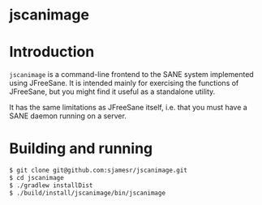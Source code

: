 jscanimage
==========

# Introduction

`jscanimage` is a command-line frontend to the SANE system implemented using
JFreeSane. It is intended mainly for exercising the functions of JFreeSane, but
you might find it useful as a standalone utility.

It has the same limitations as JFreeSane itself, i.e. that you must have a SANE
daemon running on a server.

# Building and running

```sh
$ git clone git@github.com:sjamesr/jscanimage.git
$ cd jscanimage
$ ./gradlew installDist
$ ./build/install/jscanimage/bin/jscanimage
```
